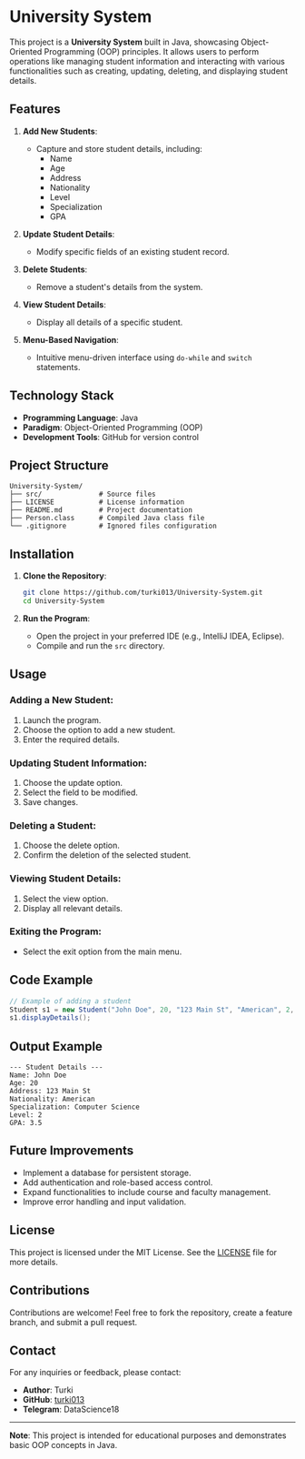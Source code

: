 # University System

This project is a **University System** built in Java, showcasing Object-Oriented Programming (OOP) principles. It allows users to perform operations like managing student information and interacting with various functionalities such as creating, updating, deleting, and displaying student details.

## Features

1. **Add New Students**:
   - Capture and store student details, including:
     - Name
     - Age
     - Address
     - Nationality
     - Level
     - Specialization
     - GPA

2. **Update Student Details**:
   - Modify specific fields of an existing student record.

3. **Delete Students**:
   - Remove a student's details from the system.

4. **View Student Details**:
   - Display all details of a specific student.

5. **Menu-Based Navigation**:
   - Intuitive menu-driven interface using `do-while` and `switch` statements.

## Technology Stack

- **Programming Language**: Java
- **Paradigm**: Object-Oriented Programming (OOP)
- **Development Tools**: GitHub for version control

## Project Structure

```
University-System/
├── src/              # Source files
├── LICENSE           # License information
├── README.md         # Project documentation
├── Person.class      # Compiled Java class file
└── .gitignore        # Ignored files configuration
```

## Installation

1. **Clone the Repository**:
   ```bash
   git clone https://github.com/turki013/University-System.git
   cd University-System
   ```

2. **Run the Program**:
   - Open the project in your preferred IDE (e.g., IntelliJ IDEA, Eclipse).
   - Compile and run the `src` directory.

## Usage

### Adding a New Student:
1. Launch the program.
2. Choose the option to add a new student.
3. Enter the required details.

### Updating Student Information:
1. Choose the update option.
2. Select the field to be modified.
3. Save changes.

### Deleting a Student:
1. Choose the delete option.
2. Confirm the deletion of the selected student.

### Viewing Student Details:
1. Select the view option.
2. Display all relevant details.

### Exiting the Program:
- Select the exit option from the main menu.

## Code Example

```java
// Example of adding a student
Student s1 = new Student("John Doe", 20, "123 Main St", "American", 2, "Computer Science", 3.5);
s1.displayDetails();
```

## Output Example

```
--- Student Details ---
Name: John Doe
Age: 20
Address: 123 Main St
Nationality: American
Specialization: Computer Science
Level: 2
GPA: 3.5
```

## Future Improvements

- Implement a database for persistent storage.
- Add authentication and role-based access control.
- Expand functionalities to include course and faculty management.
- Improve error handling and input validation.

## License

This project is licensed under the MIT License. See the [LICENSE](LICENSE) file for more details.

## Contributions

Contributions are welcome! Feel free to fork the repository, create a feature branch, and submit a pull request.

## Contact

For any inquiries or feedback, please contact:
- **Author**: Turki
- **GitHub**: [turki013](https://github.com/turki013)
- **Telegram**: DataScience18
---
**Note**: This project is intended for educational purposes and demonstrates basic OOP concepts in Java.
